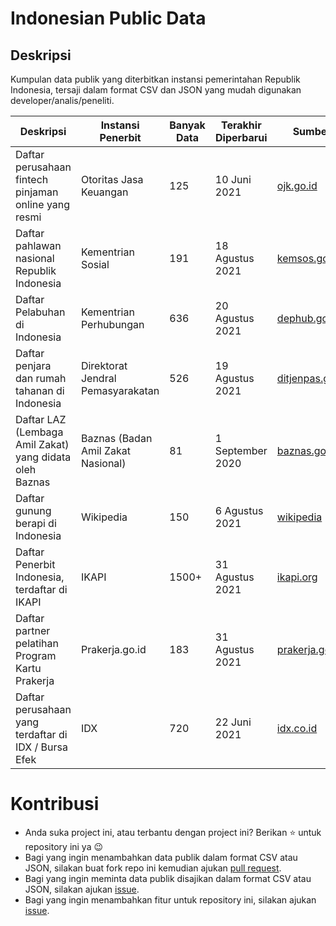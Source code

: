 # Indonesian Public Data
## Deskripsi
Kumpulan data publik yang diterbitkan instansi pemerintahan Republik Indonesia, tersaji dalam format CSV dan JSON yang mudah digunakan developer/analis/peneliti.

 | Deskripsi | Instansi Penerbit | Banyak Data | Terakhir Diperbarui | Sumber | Unduh |
|------------|--------|----------|---------|----|---------|
| Daftar perusahaan fintech pinjaman online yang resmi | Otoritas Jasa Keuangan | 125 | 10 Juni 2021        | [ojk.go.id](https://www.ojk.go.id/id/kanal/iknb/financial-technology/Documents/PERUSAHAAN%20FINTECH%20LENDING%20BERIZIN%20DAN%20TERDAFTAR%20DI%20OJK%20PER%2010%20JUNI%202021.pdf) | [json](json/indonesia_registered_p2p_lending.json), [csv](csv/indonesia_registered_p2p_lending.csv) |
| Daftar pahlawan nasional Republik Indonesia          | Kementrian Sosial      | 191 | 18 Agustus 2021     | [kemsos.go.id](https://direktoratk2krs.kemsos.go.id/pahlawannasional)                                                                                                                 | [json](json/indonesia_national_heroes.json), [csv](csv/indonesia_national_heroes.csv) |
| Daftar Pelabuhan di Indonesia |  Kementrian Perhubungan   | 636 | 20 Agustus 2021     | [dephub.go.id](http://simpel.dephub.go.id/index.php/front)                                                                                                                 | [json](json/indonesia_public_ports.json), [csv](csv/indonesia_public_ports.csv) |
| Daftar penjara dan rumah tahanan di Indonesia |  Direktorat Jendral Pemasyarakatan   | 526 | 19 Agustus 2021     | [ditjenpas.go.id](http://smslap.ditjenpas.go.id/public/sdp/current/kanwil/all/)                                                                                                                 | [json](json/indonesia_prisons.json), [csv](csv/indonesia_prisons.csv) |
| Daftar LAZ (Lembaga Amil Zakat) yang didata oleh Baznas | Baznas (Badan Amil Zakat Nasional) | 81 | 1 September 2020     | [baznas.go.id](https://pid.baznas.go.id/wp-content/uploads/2020/09/STATISTIK-ZAKAT-NASIONAL-2019.pdf)                                                                                                                 | [json](json/indonesia_prisons.json), [csv](csv/indonesia_prisons.csv) |
| Daftar gunung berapi di Indonesia | Wikipedia   | 150 | 6 Agustus 2021     | [wikipedia](https://id.wikipedia.org/wiki/Daftar_gunung_berapi_di_Indonesia)                                                                                                                 | [json](json/indonesia_volcanoes.json), [csv](csv/indonesia_volcanoes.csv) |
| Daftar Penerbit Indonesia, terdaftar di IKAPI | IKAPI   | 1500+ | 31 Agustus 2021     | [ikapi.org](https://www.ikapi.org/language/en/ikapi-member/#)                                                                                                                 | [json](json/indonesia_publishers.json), [csv](csv/indonesia_publishers.csv) |
| Daftar partner pelatihan Program Kartu Prakerja | Prakerja.go.id   | 183 | 31 Agustus 2021     | [prakerja.go.id](https://www.prakerja.go.id/lembaga-pelatihan)                                                                                                                 | [json](json/prakerja_providers.json), [csv](csv/prakerja_providers.csv) |
| Daftar perusahaan yang terdaftar di IDX / Bursa Efek | IDX  | 720 | 22 Juni 2021     | [idx.co.id](https://www.idx.co.id/data-pasar/data-saham/daftar-saham/)                                                                                                                 | [json](json/indonesia_public_companies.json), [csv](csv/indonesia_public_companies.csv) |

# Kontribusi
- Anda suka project ini, atau terbantu dengan project ini? Berikan ⭐ untuk repository ini ya 😉
- Bagi yang ingin menambahkan data publik dalam format CSV atau JSON, silakan buat fork repo ini kemudian ajukan [pull request](https://github.com/yogski/indonesian_public_data/pulls).
- Bagi yang ingin meminta data publik disajikan dalam format CSV atau JSON, silakan ajukan [issue](https://github.com/yogski/indonesian_public_data/issues).
- Bagi yang ingin menambahkan fitur untuk repository ini, silakan ajukan [issue](https://github.com/yogski/indonesian_public_data/issues).